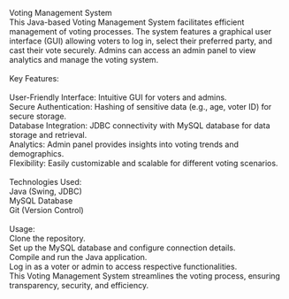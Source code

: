 Voting Management System<br>
This Java-based Voting Management System facilitates efficient management of voting processes. The system features a graphical user interface (GUI) allowing voters to log in, select their preferred party, and cast their vote securely. Admins can access an admin panel to view analytics and manage the voting system.
<br><br>
Key Features:<br><br>
User-Friendly Interface: Intuitive GUI for voters and admins.<br>
Secure Authentication: Hashing of sensitive data (e.g., age, voter ID) for secure storage.<br>
Database Integration: JDBC connectivity with MySQL database for data storage and retrieval.<br>
Analytics: Admin panel provides insights into voting trends and demographics.<br>
Flexibility: Easily customizable and scalable for different voting scenarios.<br><br>
Technologies Used:<br>
Java (Swing, JDBC)<br>
MySQL Database<br>
Git (Version Control)<br><br>
Usage:<br>
Clone the repository.<br>
Set up the MySQL database and configure connection details.<br>
Compile and run the Java application.<br>
Log in as a voter or admin to access respective functionalities.<br>
This Voting Management System streamlines the voting process, ensuring transparency, security, and efficiency.<br>






